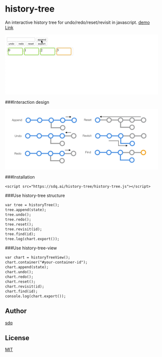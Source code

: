 # history-tree

An interactive history tree for undo/redo/reset/revisit in javascript. [demo Link](https://sdq.github.io/history-tree)

![Demo](./demo.gif)

###Interaction design 

![interaction](./interaction-demo.png)

###Installation

```
<script src="https://sdq.ai/history-tree/history-tree.js"></script>
```

###Use history-tree structure

```
var tree = historyTree();
tree.append(state);
tree.undo();
tree.redo();
tree.reset();
tree.revisit(id);
tree.find(id);
tree.log(chart.export());
```

###Use history-tree-view

```
var chart = historyTreeView();
chart.container("#your-container-id");
chart.append(state);
chart.undo();
chart.redo();
chart.reset();
chart.revisit(id);
chart.find(id);
console.log(chart.export());
```

Author
------
[sdq](http://shidanqing.net)


License
-------
[MIT](https://opensource.org/licenses/MIT)


